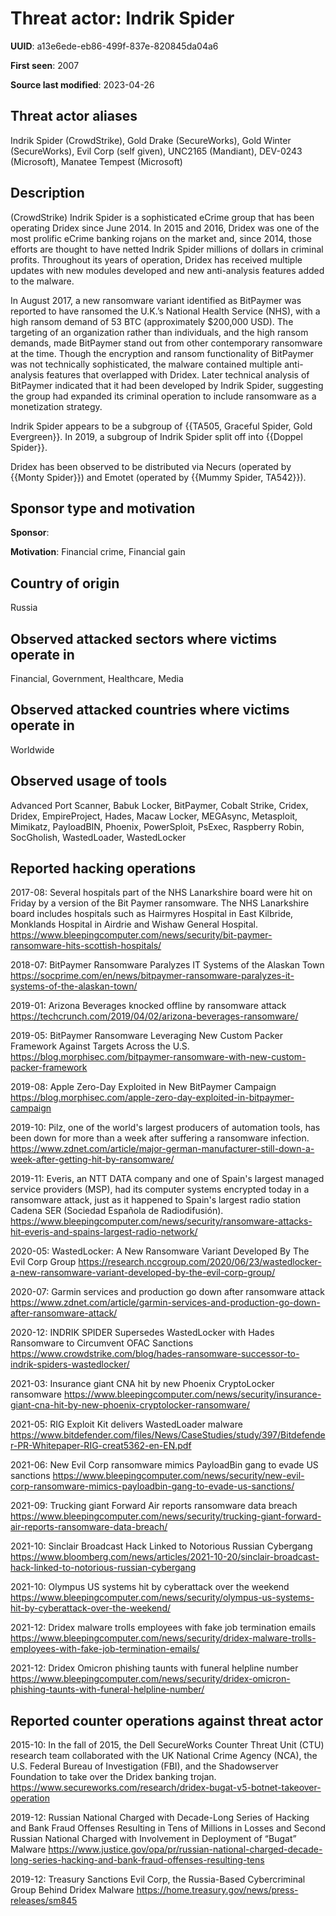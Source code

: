 # Threat actor: Indrik Spider

**UUID**: a13e6ede-eb86-499f-837e-820845da04a6

**First seen**: 2007

**Source last modified**: 2023-04-26

## Threat actor aliases

Indrik Spider (CrowdStrike), Gold Drake (SecureWorks), Gold Winter (SecureWorks), Evil Corp (self given), UNC2165 (Mandiant), DEV-0243 (Microsoft), Manatee Tempest (Microsoft)

## Description

(CrowdStrike) Indrik Spider is a sophisticated eCrime group that has been operating Dridex since June 2014. In 2015 and 2016, Dridex was one of the most prolific eCrime banking  rojans on the market and, since 2014, those efforts are thought to have netted Indrik Spider millions of dollars in criminal profits. Throughout its years of operation, Dridex has received multiple updates with new modules developed and new anti-analysis features added to the malware.

In August 2017, a new ransomware variant identified as BitPaymer was reported to have ransomed the U.K.’s National Health Service (NHS), with a high ransom demand of 53 BTC (approximately $200,000 USD). The targeting of an organization rather than individuals, and the high ransom demands, made BitPaymer stand out from other contemporary ransomware at the time. Though the encryption and ransom functionality of BitPaymer was not technically sophisticated, the malware contained multiple anti-analysis features that overlapped with Dridex. Later technical analysis of BitPaymer indicated that it had been developed by Indrik Spider, suggesting the group had expanded its criminal operation to include ransomware as a monetization strategy.

Indrik Spider appears to be a subgroup of {{TA505, Graceful Spider, Gold Evergreen}}. In 2019, a subgroup of Indrik Spider split off into {{Doppel Spider}}.

Dridex has been observed to be distributed via Necurs (operated by {{Monty Spider}}) and Emotet (operated by {{Mummy Spider, TA542}}).

## Sponsor type and motivation

**Sponsor**: 

**Motivation**: Financial crime, Financial gain


## Country of origin

Russia

## Observed attacked sectors where victims operate in

Financial, Government, Healthcare, Media

## Observed attacked countries where victims operate in

Worldwide

## Observed usage of tools

Advanced Port Scanner, Babuk Locker, BitPaymer, Cobalt Strike, Cridex, Dridex, EmpireProject, Hades, Macaw Locker, MEGAsync, Metasploit, Mimikatz, PayloadBIN, Phoenix, PowerSploit, PsExec, Raspberry Robin, SocGholish, WastedLoader, WastedLocker

## Reported hacking operations

2017-08: Several hospitals part of the NHS Lanarkshire board were hit on Friday by a version of the Bit Paymer ransomware.
The NHS Lanarkshire board includes hospitals such as Hairmyres Hospital in East Kilbride, Monklands Hospital in Airdrie and Wishaw General Hospital.
https://www.bleepingcomputer.com/news/security/bit-paymer-ransomware-hits-scottish-hospitals/

2018-07: BitPaymer Ransomware Paralyzes IT Systems of the Alaskan Town
https://socprime.com/en/news/bitpaymer-ransomware-paralyzes-it-systems-of-the-alaskan-town/

2019-01: Arizona Beverages knocked offline by ransomware attack
https://techcrunch.com/2019/04/02/arizona-beverages-ransomware/

2019-05: BitPaymer Ransomware Leveraging New Custom Packer Framework Against Targets Across the U.S.
https://blog.morphisec.com/bitpaymer-ransomware-with-new-custom-packer-framework

2019-08: Apple Zero-Day Exploited in New BitPaymer Campaign
https://blog.morphisec.com/apple-zero-day-exploited-in-bitpaymer-campaign

2019-10: Pilz, one of the world's largest producers of automation tools, has been down for more than a week after suffering a ransomware infection.
https://www.zdnet.com/article/major-german-manufacturer-still-down-a-week-after-getting-hit-by-ransomware/

2019-11: Everis, an NTT DATA company and one of Spain's largest managed service providers (MSP), had its computer systems encrypted today in a ransomware attack, just as it happened to Spain's largest radio station Cadena SER (Sociedad Española de Radiodifusión).
https://www.bleepingcomputer.com/news/security/ransomware-attacks-hit-everis-and-spains-largest-radio-network/

2020-05: WastedLocker: A New Ransomware Variant Developed By The Evil Corp Group
https://research.nccgroup.com/2020/06/23/wastedlocker-a-new-ransomware-variant-developed-by-the-evil-corp-group/

2020-07: Garmin services and production go down after ransomware attack
https://www.zdnet.com/article/garmin-services-and-production-go-down-after-ransomware-attack/

2020-12: INDRIK SPIDER Supersedes WastedLocker with Hades Ransomware to Circumvent OFAC Sanctions
https://www.crowdstrike.com/blog/hades-ransomware-successor-to-indrik-spiders-wastedlocker/

2021-03: Insurance giant CNA hit by new Phoenix CryptoLocker ransomware
https://www.bleepingcomputer.com/news/security/insurance-giant-cna-hit-by-new-phoenix-cryptolocker-ransomware/

2021-05: RIG Exploit Kit delivers WastedLoader malware
https://www.bitdefender.com/files/News/CaseStudies/study/397/Bitdefender-PR-Whitepaper-RIG-creat5362-en-EN.pdf

2021-06: New Evil Corp ransomware mimics PayloadBin gang to evade US sanctions
https://www.bleepingcomputer.com/news/security/new-evil-corp-ransomware-mimics-payloadbin-gang-to-evade-us-sanctions/

2021-09: Trucking giant Forward Air reports ransomware data breach
https://www.bleepingcomputer.com/news/security/trucking-giant-forward-air-reports-ransomware-data-breach/

2021-10: Sinclair Broadcast Hack Linked to Notorious Russian Cybergang
https://www.bloomberg.com/news/articles/2021-10-20/sinclair-broadcast-hack-linked-to-notorious-russian-cybergang

2021-10: Olympus US systems hit by cyberattack over the weekend
https://www.bleepingcomputer.com/news/security/olympus-us-systems-hit-by-cyberattack-over-the-weekend/

2021-12: Dridex malware trolls employees with fake job termination emails
https://www.bleepingcomputer.com/news/security/dridex-malware-trolls-employees-with-fake-job-termination-emails/

2021-12: Dridex Omicron phishing taunts with funeral helpline number
https://www.bleepingcomputer.com/news/security/dridex-omicron-phishing-taunts-with-funeral-helpline-number/

## Reported counter operations against threat actor

2015-10: In the fall of 2015, the Dell SecureWorks Counter Threat Unit (CTU) research team collaborated with the UK National Crime Agency (NCA), the U.S. Federal Bureau of Investigation (FBI), and the Shadowserver Foundation to take over the Dridex banking trojan.
https://www.secureworks.com/research/dridex-bugat-v5-botnet-takeover-operation

2019-12: Russian National Charged with Decade-Long Series of Hacking and Bank Fraud Offenses Resulting in Tens of Millions in Losses and Second Russian National Charged with Involvement in Deployment of “Bugat” Malware
https://www.justice.gov/opa/pr/russian-national-charged-decade-long-series-hacking-and-bank-fraud-offenses-resulting-tens

2019-12: Treasury Sanctions Evil Corp, the Russia-Based Cybercriminal Group Behind Dridex Malware
https://home.treasury.gov/news/press-releases/sm845



